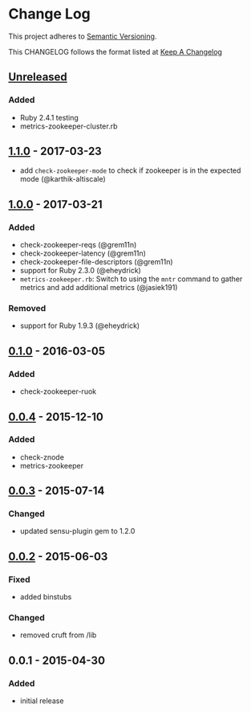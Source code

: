 # Change Log
This project adheres to [Semantic Versioning](http://semver.org/).

This CHANGELOG follows the format listed at [Keep A Changelog](http://keepachangelog.com/)

## [Unreleased]
### Added
- Ruby 2.4.1 testing
- metrics-zookeeper-cluster.rb

## [1.1.0] - 2017-03-23
- add `check-zookeeper-mode` to check if zookeeper is in the expected mode (@karthik-altiscale)

## [1.0.0] - 2017-03-21
### Added
- check-zookeeper-reqs (@grem11n)
- check-zookeeper-latency (@grem11n)
- check-zookeeper-file-descriptors (@grem11n)
- support for Ruby 2.3.0 (@eheydrick)
- `metrics-zookeeper.rb`: Switch to using the `mntr` command to gather metrics and add additional metrics (@jasiek191)

### Removed
- support for Ruby 1.9.3 (@eheydrick)

## [0.1.0] - 2016-03-05
### Added
- check-zookeeper-ruok

## [0.0.4] - 2015-12-10
### Added
- check-znode
- metrics-zookeeper

## [0.0.3] - 2015-07-14
### Changed
- updated sensu-plugin gem to 1.2.0

## [0.0.2] - 2015-06-03
### Fixed
- added binstubs

### Changed
- removed cruft from /lib

## 0.0.1 - 2015-04-30
### Added
- initial release

[Unreleased]: https://github.com/sensu-plugins/sensu-plugins-zookeeper/compare/1.1.0...HEAD
[1.1.0]: https://github.com/sensu-plugins/sensu-plugins-zookeeper/compare/1.0.0...1.1.0
[1.0.0]: https://github.com/sensu-plugins/sensu-plugins-zookeeper/compare/0.1.0...1.0.0
[0.1.0]: https://github.com/sensu-plugins/sensu-plugins-zookeeper/compare/0.0.4...0.1.0
[0.0.4]: https://github.com/sensu-plugins/sensu-plugins-zookeeper/compare/0.0.3...0.0.4
[0.0.3]: https://github.com/sensu-plugins/sensu-plugins-zookeeper/compare/0.0.2...0.0.3
[0.0.2]: https://github.com/sensu-plugins/sensu-plugins-zookeeper/compare/0.0.1...0.0.2
